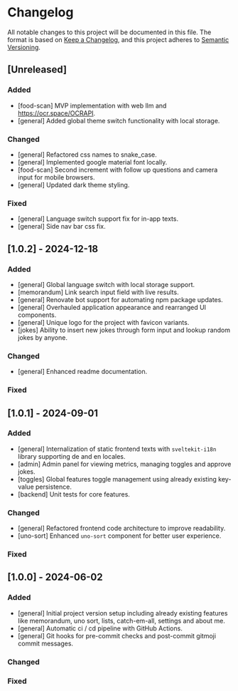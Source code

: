 # Changelog

All notable changes to this project will be documented in this file.
The format is based on [Keep a Changelog](https://keepachangelog.com/en/1.0.0/),
and this project adheres to [Semantic Versioning](https://semver.org/spec/v2.0.0.html).

## [Unreleased]

### Added
- [food-scan] MVP implementation with web llm and https://ocr.space/OCRAPI.
- [general] Added global theme switch functionality with local storage.

### Changed
- [general] Refactored css names to snake_case.
- [general] Implemented google material font locally.
- [food-scan] Second increment with follow up questions and camera input for mobile browsers.
- [general] Updated dark theme styling.

### Fixed
- [general] Language switch support fix for in-app texts.
- [general] Side nav bar css fix.

## [1.0.2] - 2024-12-18

### Added
- [general] Global language switch with local storage support.
- [memorandum] Link search input field with live results.
- [general] Renovate bot support for automating npm package updates.
- [general] Overhauled application appearance and rearranged UI components.
- [general] Unique logo for the project with favicon variants.
- [jokes] Ability to insert new jokes through form input and lookup random jokes by anyone.

### Changed
- [general] Enhanced readme documentation.

### Fixed

## [1.0.1] - 2024-09-01

### Added
- [general] Internalization of static frontend texts with `sveltekit-i18n` library supporting de and en locales.
- [admin] Admin panel for viewing metrics, managing toggles and approve jokes.
- [toggles] Global features toggle management using already existing key-value persistence.
- [backend] Unit tests for core features.

### Changed
- [general] Refactored frontend code architecture to improve readability.
- [uno-sort] Enhanced `uno-sort` component for better user experience.

### Fixed

## [1.0.0] - 2024-06-02

### Added
- [general] Initial project version setup including already existing features like memorandum, uno sort, lists, catch-em-all, settings and about me.
- [general] Automatic ci / cd pipeline with GitHub Actions.
- [general] Git hooks for pre-commit checks and post-commit gitmoji commit messages.

### Changed

### Fixed
